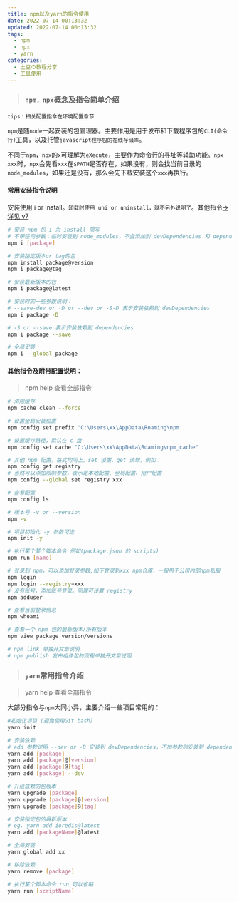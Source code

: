 ```yaml
---
title: npm以及yarn的指令使用
date: 2022-07-14 00:13:32
updated: 2022-07-14 00:13:32
tags:
  - npm
  - npx
  - yarn
categories:
  - 土豆の教程分享
  - 工具使用
---
```


> ### `npm，npx`概念及指令简单介绍

`tips：相关配置指令在环境配置章节`

`npm`是随`node`一起安装的包管理器。主要作用是用于发布和下载程序包的`CLI(命令行)`工具，以及托管`javascript程序包的在线存储库`。

不同于`npm`，`npx`的`x`可理解为`eXecute`，主要作为命令行的寻址等辅助功能。`npx xxx`时，`npx`会先看`xxx`在`$PATH`是否存在，如果没有，则会找当前目录的`node_modules`，如果还是没有，那么会先下载安装这个`xxx`再执行。

<!-- more -->

#### 常用安装指令说明

安装使用 i or install。`卸载时使用 uni or uninstall，就不另外说明了`。其他指令[-> 详见 v7](https://docs.npmjs.com/cli/v7/commands/npm-install)

```bash
# 安装 npm 包 i 为 install 简写
# 不带任何参数：临时安装到 node_modules，不会添加到 devDependencies 和 dependencies
npm i [package]

# 安装指定版本or tag的包
npm install package@version
npm i package@tag

# 安装最新版本的包
npm i package@latest

# 安装时的一些参数说明：
# --save-dev or -D or --dev or -S-D 表示安装依赖到 devDependencies
npm i package -D

# -S or --save 表示安装依赖到 dependencies
npm i package --save

# 全局安装
npm i --global package
```

#### 其他指令及附带配置说明：

> npm help 查看全部指令

```bash
# 清除缓存
npm cache clean --force

# 设置全局安装位置
npm config set prefix 'C:\Users\xx\AppData\Roaming\npm'

# 设置缓存路径，默认在 c 盘
npm config set cache "C:\Users\xx\AppData\Roaming\npm_cache"

# 其他 npm 配置，格式均同上，set 设置，get 读取，例如：
npm config get registry
# 当然可以添加限制参数，表示是本地配置、全局配置、用户配置
npm config --global set registry xxx

# 查看配置
npm config ls

# 版本号 -v or --version
npm -v

# 项目初始化 -y 参数可选
npm init -y

# 执行某个某个脚本命令 例如(package.json 的 scripts)
npm run [name]

# 登录到 npm，可以添加登录参数,如下登录到xxx npm仓库，一般用于公司内部npm私服
npm login
npm login --registry=xxx
# 没有账号，添加账号登录。同理可设置 registry
npm adduser

# 查看当前登录信息
npm whoami

# 查看一个 npm 包的最新版本/所有版本
npm view package version/versions

# npm link 单独开文章说明
# npm publish 发布组件包的流程单独开文章说明
```

> ### `yarn`常用指令介绍

> yarn help 查看全部指令

大部分指令与`npm`大同小异，主要介绍一些项目常用的：

```bash
#初始化项目 (避免使用Git bash)
yarn init

# 安装依赖
# add 参数说明 --dev or -D 安装到 devDependencies，不加参数则安装到 dependencies
yarn add [package]
yarn add [package]@[version]
yarn add [package]@[tag]
yarn add [package] --dev

# 升级依赖的包版本
yarn upgrade [package]
yarn upgrade [package]@[version]
yarn upgrade [package]@[tag]

# 安装指定包的最新版本
# eg. yarn add ioredis@latest
yarn add [packageName]@latest

# 全局安装
yarn global add xx

# 移除依赖
yarn remove [package]

# 执行某个脚本命令 run 可以省略
yarn run [scriptName]
```

